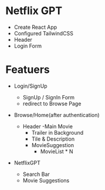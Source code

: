 # Netflix GPT

- Create React App
- Configured TailwindCSS
- Header
- Login Form


# Featuers

- Login/SignUp
    - SignUp / SignIn Form
    - redirect to Browse Page
- Browse/Home(after authentication)
    - Header
    -Main Movie
        - Trailer in Background
        - Tile & Description
        - MovieSuggestion 
            - MovieList * N

- NetflixGPT
    - Search Bar
    - Movie Suggestions
